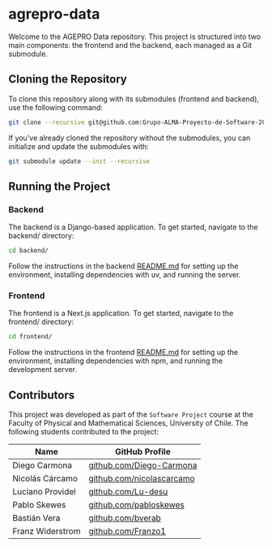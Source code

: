 # agrepro-data

Welcome to the AGEPRO Data repository. This project is structured into two main components: the frontend and the backend, each managed as a Git submodule.

## Cloning the Repository

To clone this repository along with its submodules (frontend and backend), use the following command:

```bash
git clone --recursive git@github.com:Grupo-ALMA-Proyecto-de-Software-2024/agrepro-data.git
```
If you've already cloned the repository without the submodules, you can initialize and update the submodules with:

```bash
git submodule update --init --recursive
```

## Running the Project

### Backend

The backend is a Django-based application. To get started, navigate to the backend/ directory:

```bash
cd backend/
```

Follow the instructions in the backend [README.md](./backend/README.md) for setting up the environment, installing dependencies with uv, and running the server.

### Frontend

The frontend is a Next.js application. To get started, navigate to the frontend/ directory:

```bash
cd frontend/
```

Follow the instructions in the frontend [README.md](./frontend/README.md) for setting up the environment, installing dependencies with npm, and running the development server.

## Contributors

This project was developed as part of the `Software Project` course at the Faculty of Physical and Mathematical Sciences, University of Chile. The following students contributed to the project:

| Name               | GitHub Profile                                    |
|--------------------|---------------------------------------------------|
| Diego Carmona      | [github.com/Diego-Carmona](https://github.com/Diego-Carmona) |
| Nicolás Cárcamo    | [github.com/nicolascarcamo](https://github.com/nicolascarcamo) |
| Luciano Providel   | [github.com/Lu-desu](https://github.com/Lu-desu) |
| Pablo Skewes       | [github.com/pabloskewes](https://github.com/pabloskewes) |
| Bastián Vera       | [github.com/bverab](https://github.com/bverab) |
| Franz Widerstrom   | [github.com/Franzo1](https://github.com/Franzo1) |
